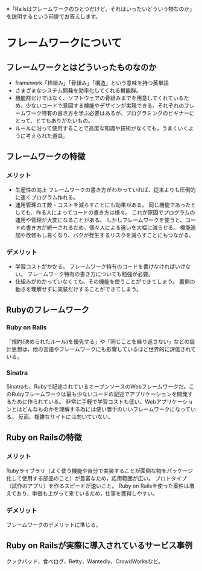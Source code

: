 ※「Railsはフレームワークのひとつだけど，それはいったいどういう物なのか」を説明するという前提でお答えします。

# フレームワークについて
## フレームワークとはどういったものなのか
* framework「枠組み」「骨組み」「構造」という意味を持つ英単語
* さまざまなシステム開発を効率化してくれる機能群。
* 機能群だけではなく、ソフトウェアの骨組みまでを用意してくれているため、少ないコードで意図する機能やデザインが実現できる。それぞれのフレームワーク特有の書き方を学ぶ必要はあるが、プログラミングのビギナーにとって、とてもありがたいもの。
* ルールに沿って使用することで高度な知識や技術がなくても，うまくいくように考えられた道具。
## フレームワークの特徴
### メリット
* 生産性の向上
フレームワークの書き方がわかっていれば、従来よりも圧倒的に速くプログラム作れる。
* 運用管理の工数・コストを減らすことにも効果がある。
同じ機能であったとしても、作る人によってコードの書き方は様々。
これが原因でプログラムの運用や管理が大変になることがある。
しかしフレームワークを使うと、コードの書き方が統一されるため、個々人による違いを大幅に減らせる。
機能追加や改修もし易くなり、バグが発生するリスクを減らすことにもつながる。
### デメリット
* 学習コストがかかる。
フレームワーク特有のコードを書けなければいけない。
フレームワーク特有の書き方についても勉強が必要。
* 仕組みがわかっていなくても、その機能を使うことができてしまう。
裏側の動きを理解せずに実装だけすることができてしまう。
## Rubyのフレームワーク
### Ruby on Rails
「規約(決められたルール)を優先する」や「同じことを繰り返さない」などの設計思想は，他の言語やフレームワークにも影響しているほど世界的に評価されている。
### Sinatra
Sinatraも、Rubyで記述されているオープンソースのWebフレームワークだ。このRubyフレームワークは最も少ないコードの記述でアプリケーションを開発するために作られている。
非常に手軽で学習コストも低い。Webアプリケーションとはどんなものかを理解する為には使い勝手のいいフレームワークになっている。
反面、複雑なサイトには向いていない。
## Ruby on Railsの特徴
### メリット
Rubyライブラリ（よく使う機能や自分で実装することが面倒な物をパッケージ化して使用する部品のこと）が豊富なため，応用範囲が広い。
プロトタイプ（試作のアプリ）を作るスピードが速いこと。
Ruby on Railsを使った案件は増えており，単価も上がって来ているため，仕事を獲得しやすい。
### デメリット
フレームワークのデメリットに準じる。
## Ruby on Railsが実際に導入されているサービス事例
クックパッド，食べログ，Retty，Wantedly，CrowdWorksなど。
